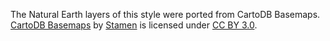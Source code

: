 The Natural Earth layers of this style were ported from CartoDB
Basemaps.  [CartoDB Basemaps] by [Stamen] is licensed under [CC BY 3.0].

[CartoDB Basemaps]: https://github.com/CartoDB/CartoDB-basemaps
[Stamen]: http://stamen.com/
[CC BY 3.0]: https://creativecommons.org/licenses/by/3.0/
